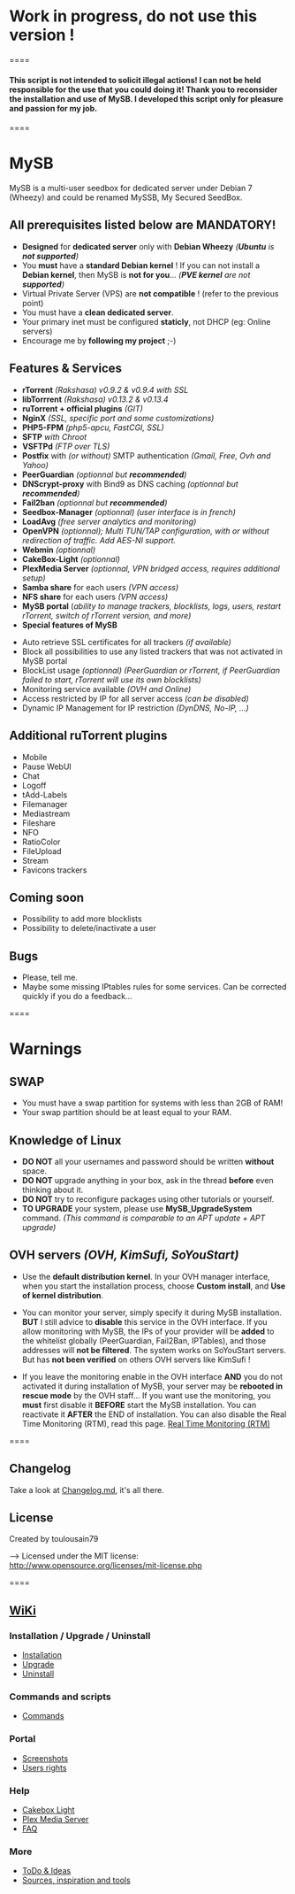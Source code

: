 # Work in progress, do not use this version !
====

#### This script is not intended to solicit illegal actions! I can not be held responsible for the use that you could doing it! Thank you to reconsider the installation and use of MySB. I developed this script only for pleasure and passion for my job.

====
# MySB
MySB is a multi-user seedbox for dedicated server under Debian 7 (Wheezy) and could be renamed MySSB, My Secured SeedBox.

## All prerequisites listed below are MANDATORY!

* **Designed** for **dedicated server** only with **Debian Wheezy** _(**Ubuntu** is **not supported**)_
* You **must** have a **standard Debian kernel** ! If you can not install a **Debian kernel**, then MySB is **not for you**... _(**PVE kernel** are not **supported**)_
* Virtual Private Server (VPS) are **not compatible** ! (refer to the previous point)
* You must have a **clean dedicated server**.
* Your primary inet must be configured **staticly**, not DHCP (eg: Online servers)
* Encourage me by **following my project** ;-)

## Features & Services
* **rTorrent** _(Rakshasa) v0.9.2 & v0.9.4 with SSL_
* **libTorrrent** _(Rakshasa) v0.13.2 & v0.13.4_
* **ruTorrent + official plugins** _(GIT)_
* **NginX** _(SSL, specific port and some customizations)_
* **PHP5-FPM** _(php5-apcu, FastCGI, SSL)_
* **SFTP** _with Chroot_
* **VSFTPd** _(FTP over TLS)_
* **Postfix** with _(or without)_ SMTP authentication _(Gmail, Free, Ovh and Yahoo)_
* **PeerGuardian** _(optionnal but **recommended**)_
* **DNScrypt-proxy** with Bind9 as DNS caching _(optionnal but **recommended**)_
* **Fail2ban** _(optionnal but **recommended**)_
* **Seedbox-Manager** _(optionnal) (user interface is in french)_
* **LoadAvg** _(free server analytics and monitoring)_
* **OpenVPN** _(optionnal); Multi TUN/TAP configuration, with or without redirection of traffic. Add AES-NI support._
* **Webmin** _(optionnal)_
* **CakeBox-Light** _(optionnal)_
* **PlexMedia Server** _(optionnal, VPN bridged access, requires additional setup)_
* **Samba share** for each users _(VPN access)_
* **NFS share** for each users _(VPN access)_
* **MySB portal** (_ability to manage trackers, blocklists, logs, users, restart rTorrent, switch of rTorrent version, and more)_
* **Special features of MySB**
 + Auto retrieve SSL certificates for all trackers _(if available)_
 + Block all possibilities to use any listed trackers that was not activated in MySB portal
 + BlockList usage _(optionnal) (PeerGuardian or rTorrent, if PeerGuardian failed to start, rTorrent will use its own blocklists)_
 + Monitoring service available _(OVH and Online)_
 + Access restricted by IP for all server access _(can be disabled)_
 + Dynamic IP Management for IP restriction _(DynDNS, No-IP, ...)_

## Additional ruTorrent plugins

* Mobile
* Pause WebUI
* Chat
* Logoff
* tAdd-Labels
* Filemanager
* Mediastream
* Fileshare
* NFO
* RatioColor
* FileUpload
* Stream
* Favicons trackers

## Coming soon

* Possibility to add more blocklists
* Possibility to delete/inactivate a user

## Bugs

* Please, tell me.
* Maybe some missing IPtables rules for some services. Can be corrected quickly if you do a feedback...

====
# Warnings
## SWAP
* You must have a swap partition for systems with less than 2GB of RAM!
* Your swap partition should be at least equal to your RAM.

## Knowledge of Linux
* **DO NOT** all your usernames and password should be written **without** space.
* **DO NOT** upgrade anything in your box, ask in the thread **before** even thinking about it.
* **DO NOT** try to reconfigure packages using other tutorials or yourself.
* **TO UPGRADE** your system, please use **MySB_UpgradeSystem** command. _(This command is comparable to an APT update + APT upgrade)_
	
## OVH servers	_(OVH, KimSufi, SoYouStart)_
* Use the **default distribution kernel**. In your OVH manager interface, when you start the installation process, choose **Custom install**, and **Use of kernel distribution**.

* You can monitor your server, simply specify it during MySB installation. **BUT** I still advice to **disable** this service in the OVH interface. If you allow monitoring with MySB, the IPs of your provider will be **added** to the whitelist globally (PeerGuardian, Fail2Ban, IPTables), and those addresses will **not be filtered**. The system works on SoYouStart servers. But has **not been verified** on others OVH servers like KimSufi !

* If you leave the monitoring enable in the OVH interface **AND** you do not activated it during installation of MySB, your server may be **rebooted in rescue mode** by the OVH staff... If you want use the monitoring, you **must** first disable it **BEFORE** start the MySB installation. You can reactivate it **AFTER** the END of installation. You can also disable the Real Time Monitoring (RTM), read this page. [Real Time Monitoring (RTM)](http://www.torrent-invites.com/showthread.php?t=39022)

====
## Changelog

Take a look at [Changelog.md](https://github.com/toulousain79/MySB/blob/v2.1/Changelog.md), it's all there.

## License

Created by toulousain79

--> Licensed under the MIT license: http://www.opensource.org/licenses/mit-license.php

====
## [WiKi](https://github.com/toulousain79/MySB/wiki)
### Installation / Upgrade / Uninstall
* [Installation](https://github.com/toulousain79/MySB/wiki/Installation)
* [Upgrade](https://github.com/toulousain79/MySB/wiki/Upgrade)
* [Uninstall](https://github.com/toulousain79/MySB/wiki/Uninstall)

### Commands and scripts
* [Commands](https://github.com/toulousain79/MySB/wiki/Commands)

### Portal
* [Screenshots](https://github.com/toulousain79/MySB/wiki/%5BPortal%5D-Screenshots)
* [Users rights](https://github.com/toulousain79/MySB/wiki/%5BPortal%5D-Users-rights)

### Help
* [Cakebox Light](https://github.com/toulousain79/MySB/wiki/%5BHelp%5D-Cakebox-Light)
* [Plex Media Server](https://github.com/toulousain79/MySB/wiki/%5BHelp%5D-Plex-Media-Server)
* [FAQ](https://github.com/toulousain79/MySB/wiki/%5BHelp%5D-FAQ)

### More
* [ToDo & Ideas](https://github.com/toulousain79/MySB/wiki/%5BMore%5D-ToDo-&-Ideas)
* [Sources, inspiration and tools](https://github.com/toulousain79/MySB/wiki/%5BMore%5D-Sources-and-Tools)
